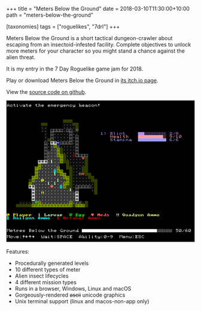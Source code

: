 +++
title = "Meters Below the Ground"
date = 2018-03-10T11:30:00+10:00
path = "meters-below-the-ground"

[taxonomies]
tags = ["roguelikes", "7drl"]
+++

Meters Below the Ground is a short tactical dungeon-crawler about escaping from
an insectoid-infested facility. Complete objectives to unlock more meters for
your character so you might stand a chance against the alien threat.

It is my entry in the 7 Day Roguelike game jam for 2018.

Play or download Meters Below the Ground in [its itch.io page](https://gridbugs.itch.io/meters-below-the-ground).

View the [source code on github](https://github.com/gridbugs/meters-below-the-ground).

![screenshot.png](screenshot.png)

<!-- more -->

Features:

 - Procedurally generated levels
 - 10 different types of meter
 - Alien insect lifecycles
 - 4 different mission types
 - Runs in a browser, Windows, Linux and macOS
 - Gorgeously-rendered ~~ascii~~ unicode graphics
 - Unix terminal support (linux and macos-non-app only)
